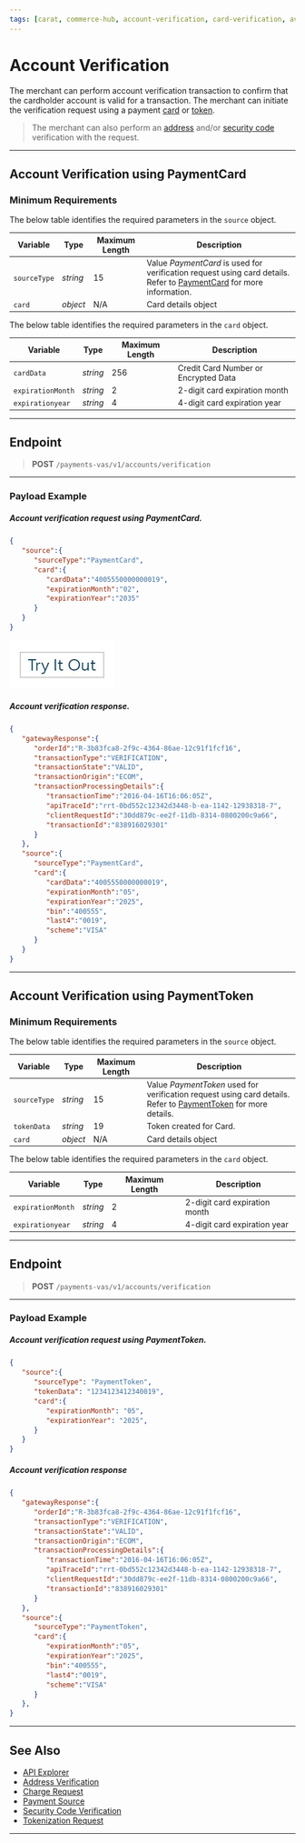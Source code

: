 ```yaml
---
tags: [carat, commerce-hub, account-verification, card-verification, avs, cvv, security-code, address-verification]
---
```


# Account Verification

The merchant can perform account verification transaction to confirm that the cardholder account is valid for a transaction. The merchant can initiate the verification request using a payment [card](#account-verification-using-paymentcard) or [token](#account-verification-using-paymenttoken).

<!--theme:info-->
> The merchant can also perform an [address](?path=docs/Resources/Guides/Fraud/Address-Verification.md) and/or [security code](?path=docs/Resources/Guides/Fraud/Security-Code.md) verification with the request.

---

## Account Verification using PaymentCard

### Minimum Requirements

<!--
type: tab
title: source
-->

The below table identifies the required parameters in the `source` object.

| Variable | Type | Maximum Length | Description |
| -------- | -- | ------------ | ------------------ |
| `sourceType` | *string* | 15 | Value *PaymentCard* is used for verification request using card details. Refer to [PaymentCard](?path=docs/Resources/Guides/Payment-Sources/Payment-Card.md) for more information. |
| `card` | *object* | N/A | Card details object |

<!--
type: tab
title: card
-->

The below table identifies the required parameters in the `card` object.

| Variable | Type | Maximum Length | Description |
| -------- | -- | ------------ | ------------------ |
| `cardData` | *string* | 256 | Credit Card Number or Encrypted Data |
| `expirationMonth` | *string* | 2 | 2-digit card expiration month |
| `expirationyear` | *string* | 4 | 4-digit card expiration year |

<!-- type: tab-end -->

---

## Endpoint

<!-- theme: success -->
>**POST** `/payments-vas/v1/accounts/verification`

---

### Payload Example

<!--
type: tab
title: Request
-->

##### Account verification request using PaymentCard.

```json
{
   "source":{
      "sourceType":"PaymentCard",
      "card":{
         "cardData":"4005550000000019",
         "expirationMonth":"02",
         "expirationYear":"2035"
      }
   }
}
```

[![Try it out](../../../../assets/images/button.png)](../api/?type=post&path=/payments-vas/v1/accounts/verification)

<!--
type: tab
title: Response
-->

##### Account verification response.

```json
{
   "gatewayResponse":{
      "orderId":"R-3b83fca8-2f9c-4364-86ae-12c91f1fcf16",
      "transactionType":"VERIFICATION",
      "transactionState":"VALID",
      "transactionOrigin":"ECOM",
      "transactionProcessingDetails":{
         "transactionTime":"2016-04-16T16:06:05Z",
         "apiTraceId":"rrt-0bd552c12342d3448-b-ea-1142-12938318-7",
         "clientRequestId":"30dd879c-ee2f-11db-8314-0800200c9a66",
         "transactionId":"838916029301"
      }
   },
   "source":{
      "sourceType":"PaymentCard",
      "card":{
         "cardData":"4005550000000019",
         "expirationMonth":"05",
         "expirationYear":"2025",
         "bin":"400555",
         "last4":"0019",
         "scheme":"VISA"
      }
   }
}
```

<!-- type: tab-end -->

---

## Account Verification using PaymentToken

### Minimum Requirements
<!--
type: tab
title: source
-->

The below table identifies the required parameters in the `source` object.

| Variable | Type | Maximum Length | Description |
| -------- | -- | ------------ | ------------------ |
|`sourceType` | *string* | 15 | Value *PaymentToken* used for verification request using card details. Refer to [PaymentToken](?path=docs/Resources/API-Documents/Payments_VAS/Payment-Token.md) for more details. |
|`tokenData`| *string* | 19 | Token created for Card. |
| `card` | *object* | N/A | Card details object |

<!--
type: tab
title: card
-->

The below table identifies the required parameters in the `card` object.

| Variable | Type | Maximum Length | Description |
| -------- | -- | ------------ | ------------------ |
| `expirationMonth` | *string* | 2 | 2-digit card expiration month |
| `expirationyear` | *string* | 4 | 4-digit card expiration year |

<!-- type: tab-end -->

---

## Endpoint

<!-- theme: success -->
>**POST** `/payments-vas/v1/accounts/verification`

---

### Payload Example

<!--
type: tab
title: Request
-->

##### Account verification request using PaymentToken.

```json
{
   "source":{
      "sourceType": "PaymentToken",
      "tokenData": "1234123412340019",
      "card":{
         "expirationMonth": "05",
         "expirationYear": "2025",
      }
   }
}
```

<!--
type: tab
title: Response
-->

##### Account verification response

```json
{
   "gatewayResponse":{
      "orderId":"R-3b83fca8-2f9c-4364-86ae-12c91f1fcf16",
      "transactionType":"VERIFICATION",
      "transactionState":"VALID",
      "transactionOrigin":"ECOM",
      "transactionProcessingDetails":{
         "transactionTime":"2016-04-16T16:06:05Z",
         "apiTraceId":"rrt-0bd552c12342d3448-b-ea-1142-12938318-7",
         "clientRequestId":"30dd879c-ee2f-11db-8314-0800200c9a66",
         "transactionId":"838916029301"
      }
   },
   "source":{
      "sourceType":"PaymentToken",
      "card":{
         "expirationMonth":"05",
         "expirationYear":"2025",
         "bin":"400555",
         "last4":"0019",
         "scheme":"VISA"
      }
   },
}
```
<!-- type: tab-end -->

---

## See Also

- [API Explorer](../api/?type=post&path=/payments/v1/charges)
- [Address Verification](?path=docs/Resources/Guides/Fraud/Address-Verification.md)
- [Charge Request](?path=docs/Resources/API-Documents/Payments/Charges.md)
- [Payment Source](?path=docs/Resources/Guides/Payment-Sources/Source-Type.md)
- [Security Code Verification](?path=docs/Resources/Guides/Fraud/Security-Code.md)
- [Tokenization Request](?path=docs/Resources/API-Documents/Payments_VAS/Payment-Token.md)

---
